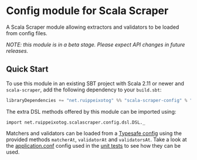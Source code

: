 # Config module for Scala Scraper

A Scala Scraper module allowing extractors and validators to be loaded from config files.

_NOTE: this module is in a beta stage. Please expect API changes in future releases._

## Quick Start

To use this module in an existing SBT project with Scala 2.11 or newer and `scala-scraper`, add the following dependency to your `build.sbt`:

```scala
libraryDependencies += "net.ruippeixotog" %% "scala-scraper-config" % "3.1.0"
```

The extra DSL methods offered by this module can be imported using:

```mdoc:silent
import net.ruippeixotog.scalascraper.config.dsl.DSL._
```

Matchers and validators can be loaded from a [Typesafe config](https://github.com/typesafehub/config) using the provided methods `matcherAt`, `validatorAt` and `validatorsAt`. Take a look at the [application.conf](src/test/resources/application.conf) config used in the [unit tests](src/test/scala/net/ruippeixotog/scalascraper/config/dsl/ConfigLoadingHelpersSpec.scala) to see how they can be used.
